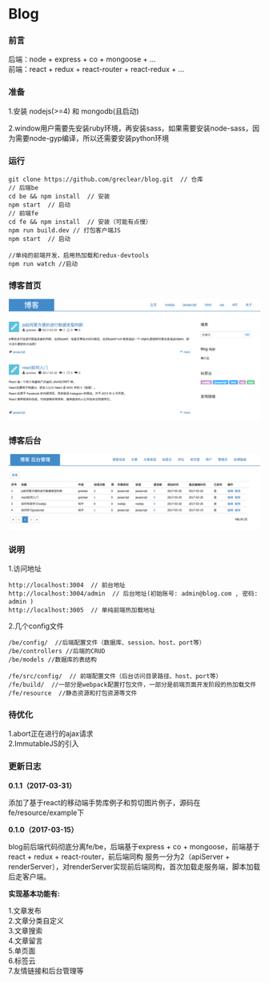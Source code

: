 # Blog

### 前言


后端：node + express + co + mongoose + ...  
前端：react + redux + react-router + react-redux + ...  

### 准备

1.安装 nodejs(>=4) 和 mongodb(且启动)

2.window用户需要先安装ruby环境，再安装sass，如果需要安装node-sass，因为需要node-gyp编译，所以还需要安装python环境

### 运行

    git clone https://github.com/greclear/blog.git  // 仓库
    // 后端be
    cd be && npm install  // 安装
    npm start  // 启动
    // 前端fe
    cd fe && npm install  // 安装（可能有点慢）
    npm run build.dev // 打包客户端JS
    npm start  // 启动

    //单纯的前端开发，启用热加载和redux-devtools
    npm run watch //启动

### 博客首页
![](screenshot_01.png)

### 博客后台
![](screenshot_02.png)

### 说明

1.访问地址

    http://localhost:3004  // 前台地址
    http://localhost:3004/admin  // 后台地址(初始账号: admin@blog.com , 密码: admin )
    http://localhost:3005  // 单纯前端热加载地址

2.几个config文件

    /be/config/  //后端配置文件（数据库、session、host、port等）
    /be/controllers //后端的CRUD
    /be/models //数据库的表结构

    /fe/src/config/  // 前端配置文件（后台访问目录路径、host、port等）
    /fe/build/  //一部分是webpack配置打包文件，一部分是前端页面开发阶段的热加载文件
    /fe/resource  //静态资源和打包资源等文件

### 待优化

1.abort正在进行的ajax请求  
2.ImmutableJS的引入

### 更新日志

**0.1.1（2017-03-31）**

添加了基于react的移动端手势库例子和剪切图片例子，源码在fe/resource/example下

**0.1.0（2017-03-15）**  

blog前后端代码彻底分离fe/be，后端基于express + co + mongoose，前端基于react + redux + react-router，前后端同构
服务一分为2（apiServer + renderServer），对renderServer实现前后端同构，首次加载走服务端，脚本加载后走客户端。

**实现基本功能有:**

1.文章发布  
2.文章分类自定义  
3.文章搜索  
4.文章留言  
5.单页面   
6.标签云  
7.友情链接和后台管理等
